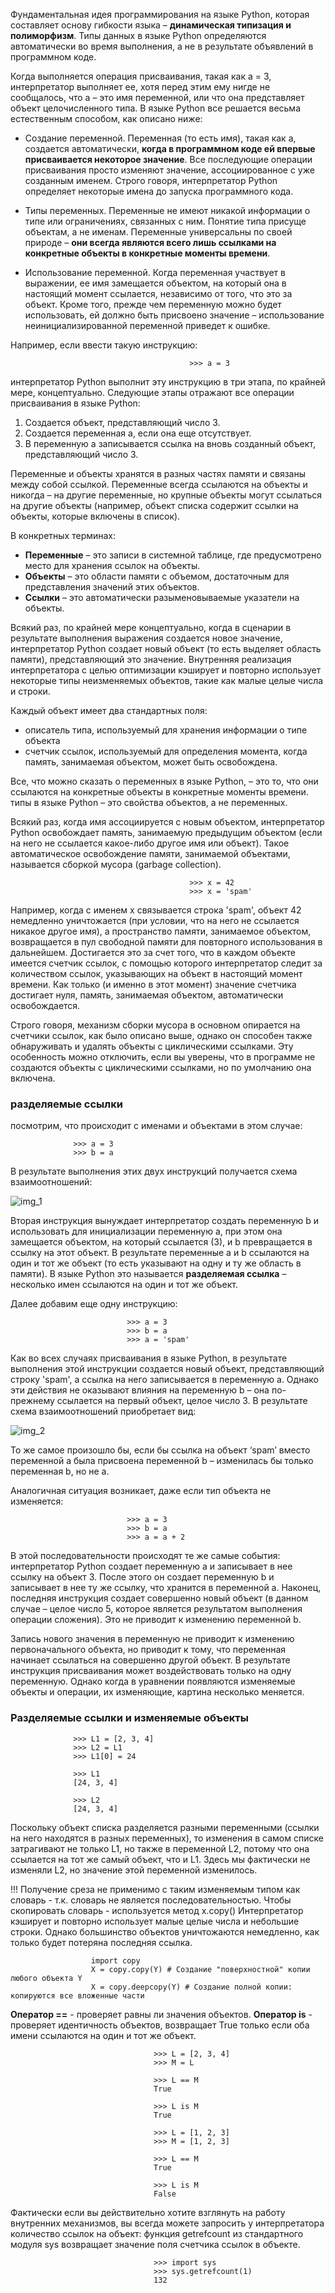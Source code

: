 Фундаментальная идея программирования на языке Python, которая составляет основу гибкости языка – **динамическая типизация и полиморфизм**. Типы данных в языке Python определяются автоматически во время выполнения, а не в результате объявлений в программном коде.

Когда выполняется операция присваивания, такая как a = 3, интерпретатор выполняет ее, хотя перед этим ему нигде не сообщалось, что a – это имя переменной, или что она представляет объект целочисленного типа. В языке Python все решается весьма естественным способом, как описано ниже:

 - Создание переменной. Переменная (то есть имя), такая как a, создается автоматически, **когда в программном коде ей впервые присваивается некоторое значение**. Все последующие операции присваивания просто изменяют значение, ассоциированное с уже созданным именем. Строго говоря, интерпретатор Python определяет некоторые имена до запуска программного кода.

 - Типы переменных. Переменные не имеют никакой информации о типе или ограничениях, связанных с ним. Понятие типа присуще объектам, а не именам. Переменные универсальны по своей природе – **они всегда являются всего лишь ссылками на конкретные объекты в конкретные моменты времени**.

 - Использование переменной. Когда переменная участвует в выражении, ее имя замещается объектом, на который она в настоящий момент ссылается, независимо от того, что это за объект. Кроме того, прежде чем переменную можно будет использовать, ей должно быть присвоено значение – использование неинициализированной переменной приведет к ошибке.

Например, если ввести такую инструкцию:

                                            >>> a = 3

интерпретатор Python выполнит эту инструкцию в три этапа, по крайней мере, концептуально. Следующие этапы отражают все операции присваивания в языке Python:  
 1. Создается объект, представляющий число 3.  
 2. Создается переменная a, если она еще отсутствует.  
 3. В переменную a записывается ссылка на вновь созданный объект, представляющий число 3.

Переменные и объекты хранятся в разных частях памяти и связаны между собой ссылкой. Переменные всегда ссылаются на объекты и никогда – на другие переменные, но крупные объекты могут ссылаться на другие объекты (например, объект списка содержит ссылки на объекты, которые включены в список).

В конкретных терминах:  
 - **Переменные** – это записи в системной таблице, где предусмотрено место для хранения ссылок на объекты.  
 - **Объекты** – это области памяти с объемом, достаточным для представления значений этих объектов.  
 - **Ссылки** – это автоматически разыменовываемые указатели на объекты.

Всякий раз, по крайней мере концептуально, когда в сценарии в результате выполнения выражения создается новое значение, интерпретатор Python создает новый объект (то есть выделяет область памяти), представляющий это значение. Внутренняя реализация интерпретатора с целью оптимизации кэширует и повторно использует некоторые типы неизменяемых объектов, такие как
малые целые числа и строки.

Каждый объект имеет два стандартных поля:  
 - описатель типа, используемый для хранения информации о типе объекта
 - счетчик ссылок, используемый для определения момента, когда память, занимаемая объектом, может быть освобождена.

Все, что можно сказать о переменных в языке Python, – это то, что они ссылаются на конкретные объекты в конкретные моменты времени. типы в языке Python – это свойства объектов, а не переменных.

Всякий раз, когда имя ассоциируется с новым объектом, интерпретатор Python освобождает память, занимаемую предыдущим объектом (если на него не ссылается какое-либо другое имя или объект). Такое автоматическое освобождение памяти, занимаемой объектами, называется сборкой мусора (garbage collection).  

                                            >>> x = 42  
                                            >>> x = 'spam'

Например, когда с именем x связывается строка 'spam', объект 42 немедленно уничтожается (при условии, что на него не ссылается никакое другое имя), а пространство памяти, занимаемое объектом, возвращается в пул свободной памяти для повторного использования в дальнейшем. Достигается это за счет того, что в каждом объекте имеется счетчик ссылок, с помощью которого интерпретатор следит за количеством ссылок, указывающих на объект в настоящий момент времени. Как только (и именно в этот момент) значение счетчика достигает нуля, память, занимаемая объектом, автоматически освобождается. 

Строго говоря, механизм сборки мусора в основном опирается на счетчики ссылок, как было описано выше, однако он способен
также обнаруживать и удалять объекты с циклическими ссылками. Эту особенность можно отключить, если вы уверены, что
в программе не создаются объекты с циклическими ссылками, но по умолчанию она включена.

### разделяемые ссылки  
посмотрим, что происходит с именами и объектами в этом случае:

                  >>> a = 3
                  >>> b = a

В результате выполнения этих двух инструкций получается схема взаимоотношений:

![img_1](https://user-images.githubusercontent.com/35499834/42133149-60cb18d6-7d2d-11e8-958b-57b4bded70dc.png)

Вторая инструкция вынуждает интерпретатор создать переменную b и использовать для инициализации переменную a,
при этом она замещается объектом, на который ссылается (3), и b превращается в ссылку на этот объект. В результате переменные a и b ссылаются на один и тот же объект (то есть указывают на одну и ту же область в памяти). В языке
Python это называется **разделяемая ссылка** – несколько имен ссылаются на один и тот же объект.

Далее добавим еще одну инструкцию:

                              >>> a = 3
                              >>> b = a
                              >>> a = 'spam'

Как во всех случаях присваивания в языке Python, в результате выполнения этой инструкции создается новый объект, представляющий строку 'spam', а ссылка на него записывается в переменную a. Однако эти действия не оказывают влияния на переменную b – она по-прежнему ссылается на первый объект, целое число 3. В результате схема взаимоотношений приобретает вид:  

![img_2](https://user-images.githubusercontent.com/35499834/42133174-e83fa00c-7d2d-11e8-916d-15e817fb5491.png)

То же самое произошло бы, если бы ссылка на объект ‘spam’ вместо переменной a была присвоена переменной b – изменилась бы только переменная b, но не a.  

Аналогичная ситуация возникает, даже если тип объекта не изменяется:

                              >>> a = 3
                              >>> b = a
                              >>> a = a + 2

В этой последовательности происходят те же самые события: интерпретатор Python создает переменную a и записывает в нее ссылку на объект 3. После этого он создает переменную b и записывает в нее ту же ссылку, что хранится в переменной a. Наконец, последняя инструкция создает совершенно новый объект (в данном случае – целое число 5, которое является
результатом выполнения операции сложения). Это не приводит к изменению переменной b.

Запись нового значения в переменную не приводит к изменению первоначального объекта, но приводит к тому, что переменная
начинает ссылаться на совершенно другой объект. В результате инструкция присваивания может воздействовать только на одну переменную. Однако когда в уравнении появляются изменяемые объекты и операции, их изменяющие, картина несколько меняется.

### Разделяемые ссылки и изменяемые объекты  

                  >>> L1 = [2, 3, 4]  
                  >>> L2 = L1  
                  >>> L1[0] = 24  

                  >>> L1  
                  [24, 3, 4]  

                  >>> L2  
                  [24, 3, 4]  

Поскольку объект списка разделяется разными переменными (ссылки на него находятся в разных переменных), то изменения в самом списке затрагивают не только L1, но также в переменной L2, потому что она ссылается на тот же самый объект, что
и L1. Здесь мы фактически не изменяли L2, но значение этой переменной изменилось.

!!! Получение среза не применимо с таким изменяемым типом как словарь - т.к. словарь не является последовательностью. Чтобы скопировать словарь - используется метод x.copy() Интерпретатор кэширует и повторно использует малые целые числа и небольшие строки. Однако большинство объектов уничтожаются немедленно, как только будет потеряна последняя ссылка.

                      import copy
                      X = copy.copy(Y) # Создание "поверхностной" копии любого объекта Y
                      X = copy.deepcopy(Y) # Создание полной копии: копируются все вложенные части

**Оператор ==** - проверяет равны ли значения объектов. **Оператор is** - проверяет идентичность объектов, возвращает True только если оба имени ссылаются на один и тот же объект.  

                                    >>> L = [2, 3, 4]  
                                    >>> M = L

                                    >>> L == M
                                    True

                                    >>> L is M
                                    True

                                    >>> L = [1, 2, 3]  
                                    >>> M = [1, 2, 3]  

                                    >>> L == M  
                                    True  

                                    >>> L is M  
                                    False  

Фактически если вы действительно хотите взглянуть на работу внутренних механизмов, вы всегда можете запросить у интерпретатора количество ссылок на объект: функция getrefcount из стандартного модуля sys возвращает значение поля счетчика ссылок в объекте.  

                                    >>> import sys  
                                    >>> sys.getrefcount(1)
                                    132    